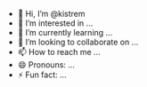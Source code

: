 - 👋 Hi, I’m @kistrem
- 👀 I’m interested in ...
- 🌱 I’m currently learning ...
- 💞️ I’m looking to collaborate on ...
- 📫 How to reach me ...
- 😄 Pronouns: ...
- ⚡ Fun fact: ...

<!---
kistrem/kistrem is a ✨ special ✨ repository because its `README.md` (this file) appears on your GitHub profile.
You can click the Preview link to take a look at your changes.
--->
